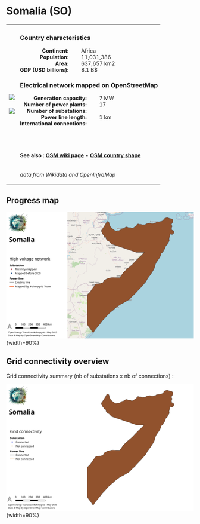 # Somalia (SO)

<table width="90%">
<tr>
<td>
<img src="https://upload.wikimedia.org/wikipedia/commons/a/a0/Flag_of_Somalia.svg" width="250">
<br><br>
<img src="https://upload.wikimedia.org/wikipedia/commons/6/60/Somalia_%28orthographic_projection%292.svg" width="250"></td>
<td>
<h3>Country characteristics</h3>
<div style="display: inline-block;text-align:right;margin-right:30px;font-weight: bold;">
Continent:<br>Population:<br>Area:<br>GDP (USD billions):
</div>
<div style="display: inline-block;">
Africa<br>11,031,386<br>637,657 km2<br>8.1 B$
</div>
<h3>Electrical network mapped on OpenStreetMap</h3>
<div style="display: inline-block;text-align:right;margin-right:30px;font-weight: bold;">Generation capacity:<br>
Number of power plants:<br>
Number of substations:<br>
Power line length:<br>
International connections:<br>
</div>
<div style="display: inline-block;">7 MW<br>
17<br>
<br>
1 km<br>
<br>
</div>

<br><br><h4>See also :
<a href="https://wiki.openstreetmap.org/wiki/Power_networks/Somalia" target="_blank">OSM wiki page</a> -
<a href="https://openstreetmap.org/relation/192799" target="_blank">OSM country shape</a>
</h4>

<br><i>data from Wikidata and OpenInfraMap</i>
</td>
</tr>
</table>


## Progress map

![Map](../images/maps_countries/SO/high-voltage-network.png){width=90%}



## Grid connectivity overview

Grid connectivity summary (nb of substations x nb of connections) :<br>

![Map](../images/maps_countries/SO/grid-connectivity.png){width=90%}

